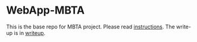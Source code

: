 # WebApp-MBTA
This is the base repo for MBTA project. Please read [instructions](instructions.md). 
The write-up is in [writeup](writeup.md).